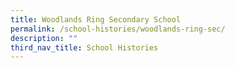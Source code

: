 ```yaml
---
title: Woodlands Ring Secondary School
permalink: /school-histories/woodlands-ring-sec/
description: ""
third_nav_title: School Histories
---
```


